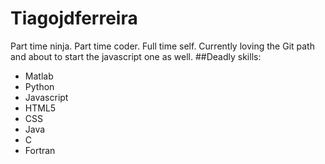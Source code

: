 # Tiagojdferreira
Part time ninja. Part time coder. Full time self.
Currently loving the Git path and about to start the javascript one as well.
##Deadly skills: 
* Matlab
* Python
* Javascript
* HTML5
* CSS
* Java
* C
* Fortran